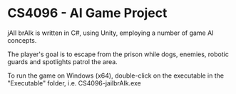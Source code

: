 # CS4096 - AI Game Project
jAIl brAIk is written in C#, using Unity, employing a number of game AI concepts.

The player's goal is to escape from the prison while dogs, enemies, robotic guards and spotlights patrol the area.

To run the game on Windows (x64), double-click on the executable in the "Executable" folder, i.e. CS4096-jailbrAIk.exe